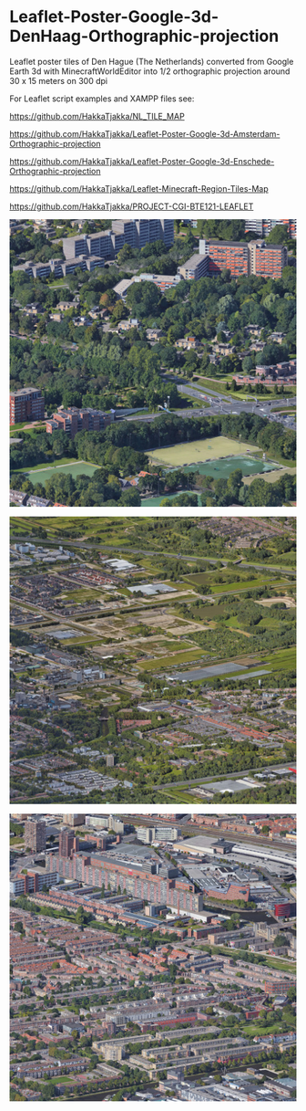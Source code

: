 # Leaflet-Poster-Google-3d-DenHaag-Orthographic-projection
Leaflet poster tiles of Den Hague (The Netherlands) converted from Google Earth 3d with MinecraftWorldEditor into 1/2 orthographic projection around 30 x 15 meters on 300 dpi

For Leaflet script examples and XAMPP files see:

https://github.com/HakkaTjakka/NL_TILE_MAP

https://github.com/HakkaTjakka/Leaflet-Poster-Google-3d-Amsterdam-Orthographic-projection

https://github.com/HakkaTjakka/Leaflet-Poster-Google-3d-Enschede-Orthographic-projection

https://github.com/HakkaTjakka/Leaflet-Minecraft-Region-Tiles-Map

https://github.com/HakkaTjakka/PROJECT-CGI-BTE121-LEAFLET


![clipboard_small](https://github.com/HakkaTjakka/Leaflet-Poster-Google-3d-DenHaag-Orthographic-projection/blob/main/Poster%201/15/3/1/r.30.12.jpg)

![clipboard_small](https://github.com/HakkaTjakka/Leaflet-Poster-Google-3d-DenHaag-Orthographic-projection/blob/main/Poster%201/13/0/0/r.0.2.jpg)

![clipboard_small](https://github.com/HakkaTjakka/Leaflet-Poster-Google-3d-DenHaag-Orthographic-projection/blob/main/Poster%201/14/1/0/r.10.4.jpg)




